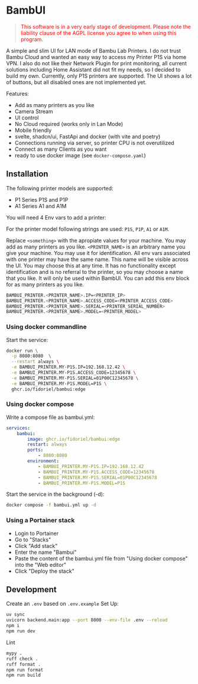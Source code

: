 # BambUI

> <span style="color:red;">This software is in a very early stage of development. Please note the liability clause of the AGPL license you agree to when using this program.</span>

A simple and slim UI for LAN mode of Bambu Lab Printers.
I do not trust Bambu Cloud and wanted an easy way to access my Printer P1S via home VPN.
I also do not like their Network Plugin for print monitoring, all current solutions including Home Assistant did not fit my needs, so I decided to build my own.
Currently, only P1S printers are supported. The UI shows a lot of buttons, but all disabled ones are not implemented yet.

Features:

- Add as many printers as you like
- Camera Stream
- UI control
- No Cloud required (works only in Lan Mode)
- Mobile friendly
- svelte, shadcn/ui, FastApi and docker (with vite and poetry)
- Connections running via server, so printer CPU is not overutilized
- Connect as many Clients as you want
- ready to use docker image (see `docker-compose.yaml`)

## Installation

The following printer models are supported:

- P1 Series P1S and P1P
- A1 Series A1 and A1M

You will need 4 Env vars to add a printer:

For the printer model following strings are used: `P1S`, `P1P`, `A1` or `A1M`.

Replace `<something>` with the apropiate values for your machine.
You may add as many printers as you like.
`<PRINTER_NAME>` is an arbitrary name you give your machine.
You may use it for identification.
All env vars associated with one printer may have the same name.
This name will be visible across the UI.
You may choose this at any time.
It has no functionality except identification and is no referral to the printer, so you may choose a name that you like.
It will only be used within BambUI.
You can add this env block for as many printers as you like.

```bash
BAMBUI_PRINTER.<PRINTER_NAME>.IP=<PRINTER_IP>
BAMBUI_PRINTER.<PRINTER_NAME>.ACCESS_CODE=<PRINTER_ACCESS_CODE>
BAMBUI_PRINTER.<PRINTER_NAME>.SERIAL=<PRINTER_SERIAL_NUMBER>
BAMBUI_PRINTER.<PRINTER_NAME>.MODEL=<PRINTER_MODEL>
```

### Using docker commandline

Start the service:

```bash
docker run \
  -p 8080:8080  \
  --restart always \
  -e BAMBUI_PRINTER.MY-P1S.IP=192.168.12.42 \
  -e BAMBUI_PRINTER.MY-P1S.ACCESS_CODE=12345678 \
  -e BAMBUI_PRINTER.MY-P1S.SERIAL=01P00C12345678 \
  -e BAMBUI_PRINTER.MY-P1S.MODEL=P1S \
  ghcr.io/fidoriel/bambui:edge
```

### Using docker compose

Write a compose file as bambui.yml:

```yaml
services:
    bambui:
        image: ghcr.io/fidoriel/bambui:edge
        restart: always
        ports:
            - 8080:8080
        environment:
            - BAMBUI_PRINTER.MY-P1S.IP=192.168.12.42
            - BAMBUI_PRINTER.MY-P1S.ACCESS_CODE=12345678
            - BAMBUI_PRINTER.MY-P1S.SERIAL=01P00C12345678
            - BAMBUI_PRINTER.MY-P1S.MODEL=P1S
```

Start the service in the background (-d):

```bash
docker compose -f bambui.yml up -d
```

### Using a Portainer stack

- Login to Portainer
- Go to "Stacks"
- Click "Add stack"
- Enter the name "Bambui"
- Paste the content of the bambui.yml file from "Using docker compose" into the "Web editor"
- Click "Deploy the stack"

## Development

Create an `.env` based on `.env.example`
Set Up:

```bash
uv sync
uvicorn backend.main:app --port 8000 --env-file .env --reload
npm i
npm run dev
```

Lint

```bash
mypy .
ruff check .
ruff format .
npm run format
npm run build
```
